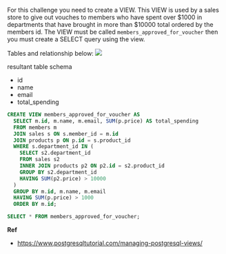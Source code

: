 For this challenge you need to create a VIEW. This VIEW is used by a sales store to give out vouches to members who have spent over $1000 in departments that have brought in more than $10000 total ordered by the members id. The VIEW must be called `members_approved_for_voucher` then you must create a SELECT query using the view.

Tables and relationship below:
![](http://i.imgur.com/hkEkGg1.png)

resultant table schema
- id
- name
- email
- total_spending

```sql
CREATE VIEW members_approved_for_voucher AS
  SELECT m.id, m.name, m.email, SUM(p.price) AS total_spending
  FROM members m
  JOIN sales s ON s.member_id = m.id
  JOIN products p ON p.id = s.product_id
  WHERE s.department_id IN (
    SELECT s2.department_id
    FROM sales s2
    INNER JOIN products p2 ON p2.id = s2.product_id
    GROUP BY s2.department_id
    HAVING SUM(p2.price) > 10000
  )
  GROUP BY m.id, m.name, m.email
  HAVING SUM(p.price) > 1000
  ORDER BY m.id;

SELECT * FROM members_approved_for_voucher;
```

**Ref**
- https://www.postgresqltutorial.com/managing-postgresql-views/